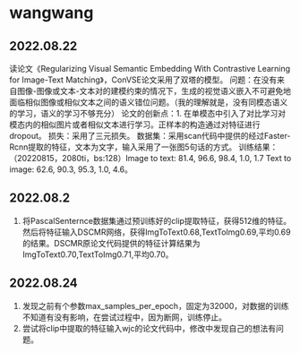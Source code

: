 # wangwang
## 2022.08.22
读论文《Regularizing Visual Semantic Embedding With Contrastive Learning for Image-Text Matching》，ConVSE论文采用了双塔的模型。
问题：在没有来自图像-图像或文本-文本对的建模约束的情况下，生成的视觉语义嵌入不可避免地面临相似图像或相似文本之间的语义错位问题。（我的理解就是，没有同模态语义的学习，语义的学习不够充分）
论文的创新点：1. 在单模态中引入了对比学习对模态内的相似图片或者相似文本进行学习。正样本的构造通过对特征进行dropout。
损失：采用了三元损失。
数据集：采用scan代码中提供的经过Faster-Rcnn提取的特征，文本为文字，输入采用了一张图5句话的方式。
训练结果：（20220815，2080ti，bs:128）Image to text: 81.4, 96.6, 98.4, 1.0, 1.7 Text to image: 62.6, 90.3, 95.3, 1.0, 4.6。
## 2022.08.2
1. 将PascalSenternce数据集通过预训练好的clip提取特征，获得512维的特征。然后将特征输入DSCMR网络，获得ImgToText0.68,TextToImg0.69,平均0.69的结果。DSCMR原论文代码提供的特征计算结果为ImgToText0.70,TextToImg0.71,平均0.70。
## 2022.08.24
1. 发现之前有个参数max_samples_per_epoch，固定为32000，对数据的训练不知道有没有影响，在尝试过程中，因为断网，训练停止。
2. 尝试将clip中提取的特征输入wjc的论文代码中，修改中发现自己的想法有问题。

